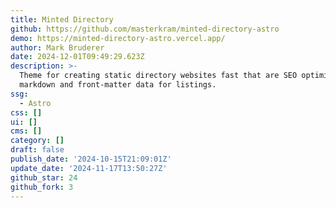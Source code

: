 ```yaml
---
title: Minted Directory
github: https://github.com/masterkram/minted-directory-astro
demo: https://minted-directory-astro.vercel.app/
author: Mark Bruderer
date: 2024-12-01T09:49:29.623Z
description: >-
  Theme for creating static directory websites fast that are SEO optimized. Use
  markdown and front-matter data for listings.
ssg:
  - Astro
css: []
ui: []
cms: []
category: []
draft: false
publish_date: '2024-10-15T21:09:01Z'
update_date: '2024-11-17T13:50:27Z'
github_star: 24
github_fork: 3
---
```

